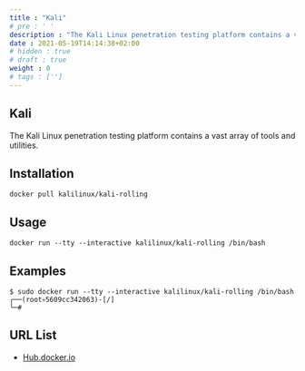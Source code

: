```yaml
---
title : "Kali"
# pre : ' '
description : "The Kali Linux penetration testing platform contains a vast array of tools and utilities."
date : 2021-05-19T14:14:38+02:00
# hidden : true
# draft : true
weight : 0
# tags : ['']
---
```


## Kali

The Kali Linux penetration testing platform contains a vast array of tools and utilities.

## Installation

```plain
docker pull kalilinux/kali-rolling
```

## Usage

```plain
docker run --tty --interactive kalilinux/kali-rolling /bin/bash
```

## Examples

```plain
$ sudo docker run --tty --interactive kalilinux/kali-rolling /bin/bash
┌──(root💀5609cc342063)-[/]
└─# 
```

## URL List

* [Hub.docker.io](https://hub.docker.com/r/kalilinux/kali-rolling)
